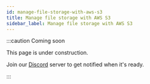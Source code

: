 ```yaml
---
id: manage-file-storage-with-aws-s3
title: Manage file storage with AWS S3
sidebar_label: Manage file storage with AWS S3
---
```


:::caution Coming soon

This page is under construction.

Join our [Discord](https://discord.traxion.dev/) server to get notified when it's ready.

:::
